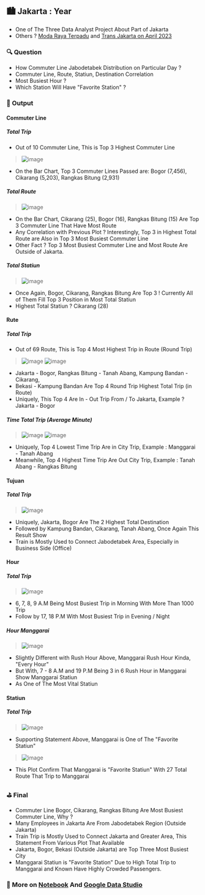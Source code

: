 ## 🏙️ Jakarta : Year
* One of The Three Data Analyst Project About Part of Jakarta
* Others ? [Moda Raya Terpadu](https://github.com/Kelnit/Yan) and [Trans Jakarta on April 2023](https://github.com/Kelnit/Yearly)

### 🔍 Question
* How Commuter Line Jabodetabek Distribution on Particular Day ?
* Commuter Line, Route, Statiun, Destination Correlation
* Most Busiest Hour ?
* Which Station Will Have "Favorite Station" ?

### 🚀 Output
#### Commuter Line
##### Total Trip
* Out of 10 Commuter Line, This is Top 3 Highest Commuter Line
> ![image](https://github.com/user-attachments/assets/840ac474-381f-48dc-87fa-fbcb3ee118be)
* On the Bar Chart, Top 3 Commuter Lines Passed are: Bogor (7,456), Cikarang (5,203), Rangkas Bitung (2,931)

##### Total Route
> ![image](https://github.com/user-attachments/assets/68fb6a26-1f5b-44b7-94bc-9f383c75e473)
* On the Bar Chart, Cikarang (25), Bogor (16), Rangkas Bitung (15) Are Top 3 Commuter Line That Have Most Route
* Any Correlation with Previous Plot ? Interestingly, Top 3 in Highest Total Route are Also in Top 3 Most Busiest Commuter Line
* Other Fact ? Top 3 Most Busiest Commuter Line and Most Route Are Outside of Jakarta.

##### Total Statiun
> ![image](https://github.com/user-attachments/assets/209eabd5-e7ae-4887-b42e-1f9b23d16196)
* Once Again, Bogor, Cikarang, Rangkas Bitung Are Top 3 ! Currently All of Them Fill Top 3 Position in Most Total Statiun
* Highest Total Statiun ? Cikarang (28)

#### Rute
##### Total Trip
* Out of 69 Route, This is Top 4 Most Highest Trip in Route (Round Trip)
> ![image](https://github.com/user-attachments/assets/8c6f7bf6-55e3-4091-bdbc-e9ffdd29ae32)
> ![image](https://github.com/user-attachments/assets/ffb77fbc-0575-40c4-91e0-696e82d52a6c)
* Jakarta - Bogor, Rangkas Bitung - Tanah Abang, Kampung Bandan - Cikarang,
* Bekasi - Kampung Bandan Are Top 4 Round Trip Highest Total Trip (in Route)
* Uniquely, This Top 4 Are In - Out Trip From / To Jakarta, Example ? Jakarta - Bogor

##### Time Total Trip (Average Minute)
> ![image](https://github.com/user-attachments/assets/42d55980-8153-4b5a-bd43-9a29b59db749)
> ![image](https://github.com/user-attachments/assets/011ea7da-047d-4549-ac52-434cd9f5c7a8)
* Uniquely, Top 4 Lowest Time Trip Are in City Trip, Example : Manggarai - Tanah Abang
* Meanwhile, Top 4 Highest Time Trip Are Out City Trip, Example : Tanah Abang - Rangkas Bitung

#### Tujuan
##### Total Trip
> ![image](https://github.com/user-attachments/assets/bd0fb581-56b8-434b-afd5-6f06f1189efc)
* Uniquely, Jakarta, Bogor Are The 2 Highest Total Destination
* Followed by Kampung Bandan, Cikarang, Tanah Abang, Once Again This Result Show
* Train is Mostly Used to Connect Jabodetabek Area, Especially in Business Side (Office)

#### Hour
##### Total Trip
> ![image](https://github.com/user-attachments/assets/a7c14e46-aea9-4607-b1ed-940b39a13018)
* 6, 7, 8, 9 A.M Being Most Busiest Trip in Morning With More Than 1000 Trip
* Follow by 17, 18 P.M With Most Busiest Trip in Evening / Night

##### Hour Manggarai
> ![image](https://github.com/user-attachments/assets/9cc6a8bc-493d-4517-ba4a-6811bed5de84)
* Slightly Different with Rush Hour Above, Manggarai Rush Hour Kinda, "Every Hour"
* But With, 7 - 8 A.M and 19 P.M Being 3 in 6 Rush Hour in Manggarai Show Manggarai Statiun
* As One of The Most Vital Statiun

#### Statiun
##### Total Trip
> ![image](https://github.com/user-attachments/assets/a0ca98b2-b019-429d-9939-4d7006bf15a8)
* Supporting Statement Above, Manggarai is One of The "Favorite Statiun"
> ![image](https://github.com/user-attachments/assets/319a5f46-df7e-4f30-afa7-d98307f3abd2)
* This Plot Confirm That Manggarai is "Favorite Statiun" With 27 Total Route That Trip to Manggarai

### ⛳ Final
* Commuter Line Bogor, Cikarang, Rangkas Bitung Are Most Busiest Commuter Line, Why ?
* Many Employees in Jakarta Are From Jabodetabek Region (Outside Jakarta)
* Train Trip is Mostly Used to Connect Jakarta and Greater Area, This Statement From Various Plot That Available
* Jakarta, Bogor, Bekasi (Outside Jakarta) are Top Three Most Busiest City
* Manggarai Statiun is "Favorite Station" Due to High Total Trip to Manggarai and Known Have Highly Crowded Passengers.

### 🧨 More on [Notebook](Year.ipynb) And [Google Data Studio](https://lookerstudio.google.com/reporting/47b8280f-3964-4cb5-9b37-3602a4936446)
